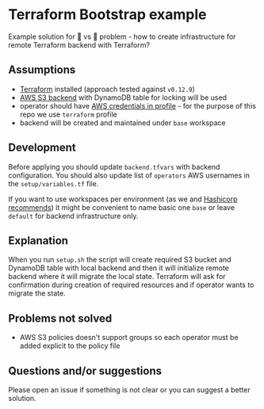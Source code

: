 # Terraform Bootstrap example

Example solution for :egg: vs :chicken: problem - how to create infrastructure for remote Terraform backend with Terraform?

## Assumptions

* [Terraform](https://www.terraform.io/) installed (approach tested against `v0.12.9`)
* [AWS S3 backend](https://www.terraform.io/docs/backends/types/s3.html) with DynamoDB table for locking will be used
* operator should have [AWS credentials in profile](https://docs.aws.amazon.com/cli/latest/userguide/cli-multiple-profiles.html) - for the purpose of this repo we use `terraform` profile
* backend will be created and maintained under `base` workspace

## Development

Before applying you should update `backend.tfvars` with backend configuration. You should also update list of `operators` AWS usernames in the `setup/variables.tf` file.

If you want to use workspaces per environment (as we and [Hashicorp recommends](https://www.terraform.io/docs/enterprise/guides/recommended-practices/part1.html#one-workspace-per-environment-per-terraform-configuration)) it might be convenient to name basic one `base` or leave `default` for backend infrastructure only.

## Explanation

When you run `setup.sh` the script will create required S3 bucket and DynamoDB table with local backend and then it will initialize remote backend where it will migrate the local state. Terraform will ask for confirmation during creation of required resources and if operator wants to migrate the state.

## Problems not solved

* AWS S3 policies doesn't support groups so each operator must be added explicit to the policy file

## Questions and/or suggestions

Please open an issue if something is not clear or you can suggest a better solution.
